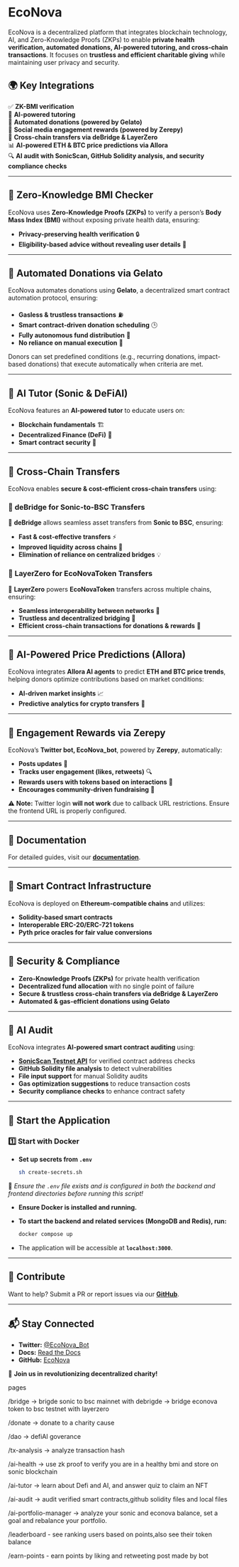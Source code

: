 # EcoNova

EcoNova is a decentralized platform that integrates blockchain technology, AI, and Zero-Knowledge Proofs (ZKPs) to enable **private health verification, automated donations, AI-powered tutoring, and cross-chain transactions**. It focuses on **trustless and efficient charitable giving** while maintaining user privacy and security.  

## 🌍 **Key Integrations**

✅ **ZK-BMI verification**  
🤖 **AI-powered tutoring**  
💸 **Automated donations (powered by Gelato)**  
📢 **Social media engagement rewards (powered by Zerepy)**  
🔁 **Cross-chain transfers via deBridge & LayerZero**  
📊 **AI-powered ETH & BTC price predictions via Allora**  
🔍 **AI audit with SonicScan, GitHub Solidity analysis, and security compliance checks**

---

## 🔹 **Zero-Knowledge BMI Checker**

EcoNova uses **Zero-Knowledge Proofs (ZKPs)** to verify a person’s **Body Mass Index (BMI)** without exposing private health data, ensuring:

- **Privacy-preserving health verification** 🔒
- **Eligibility-based advice without revealing user details** 🏥

---

## 🔹 **Automated Donations via Gelato**

EcoNova automates donations using **Gelato**, a decentralized smart contract automation protocol, ensuring:

- **Gasless & trustless transactions** ⛽
- **Smart contract-driven donation scheduling** 🕒
- **Fully autonomous fund distribution** 💸
- **No reliance on manual execution** 🚀

Donors can set predefined conditions (e.g., recurring donations, impact-based donations) that execute automatically when criteria are met.

---

## 🔹 **AI Tutor (Sonic & DeFiAI)**

EcoNova features an **AI-powered tutor** to educate users on:

- **Blockchain fundamentals** 🏗️
- **Decentralized Finance (DeFi)** 💱
- **Smart contract security** 🔐

---

## 🔹 **Cross-Chain Transfers**

EcoNova enables **secure & cost-efficient cross-chain transfers** using:

### 🔀 **deBridge for Sonic-to-BSC Transfers**

💱 **deBridge** allows seamless asset transfers from **Sonic to BSC**, ensuring:

- **Fast & cost-effective transfers** ⚡
- **Improved liquidity across chains** 🔄
- **Elimination of reliance on centralized bridges** 💡

### 🔀 **LayerZero for EcoNovaToken Transfers**

🌉 **LayerZero** powers **EcoNovaToken** transfers across multiple chains, ensuring:

- **Seamless interoperability between networks** 🔗
- **Trustless and decentralized bridging** 🏦
- **Efficient cross-chain transactions for donations & rewards** 💸

---

## 🔹 **AI-Powered Price Predictions (Allora)**

EcoNova integrates **Allora AI agents** to predict **ETH and BTC price trends**, helping donors optimize contributions based on market conditions:

- **AI-driven market insights** 📈
- **Predictive analytics for crypto transfers** 🧠

---

## 🔹 **Engagement Rewards via Zerepy**

EcoNova’s **Twitter bot, EcoNova_bot**, powered by **Zerepy**, automatically:

- **Posts updates** 📢
- **Tracks user engagement (likes, retweets)** 🔍
- **Rewards users with tokens based on interactions** 🎁
- **Encourages community-driven fundraising** 🤝

⚠️ **Note:** Twitter login **will not work** due to callback URL restrictions. Ensure the frontend URL is properly configured.

---

## 📜 **Documentation**

For detailed guides, visit our **[documentation](https://econovadocs.vercel.app/)**.

---

## 📡 **Smart Contract Infrastructure**

EcoNova is deployed on **Ethereum-compatible chains** and utilizes:

- **Solidity-based smart contracts**
- **Interoperable ERC-20/ERC-721 tokens**
- **Pyth price oracles for fair value conversions**

---

## 🔐 **Security & Compliance**

- **Zero-Knowledge Proofs (ZKPs)** for private health verification
- **Decentralized fund allocation** with no single point of failure
- **Secure & trustless cross-chain transfers via deBridge & LayerZero**
- **Automated & gas-efficient donations using Gelato**

---

## 🤖 **AI Audit**

EcoNova integrates **AI-powered smart contract auditing** using:

- **[SonicScan Testnet API](https://api-testnet.sonicscan.org)** for verified contract address checks
- **GitHub Solidity file analysis** to detect vulnerabilities
- **File input support** for manual Solidity audits
- **Gas optimization suggestions** to reduce transaction costs
- **Security compliance checks** to enhance contract safety

---

## 🚀 **Start the Application**

### 1️⃣ **Start with Docker**

- **Set up secrets from `.env`**

  ```sh
  sh create-secrets.sh
  ```

📌 _Ensure the `.env` file exists and is configured in both the backend and frontend directories before running this script!_

- **Ensure Docker is installed and running.**
- **To start the backend and related services (MongoDB and Redis), run:**

  ```bash
  docker compose up
  ```

- The application will be accessible at **`localhost:3000`**.

---

## 🤝 **Contribute**

Want to help? Submit a PR or report issues via our **[GitHub](https://github.com/Imdavyking/econova/)**.

---

## 📬 **Stay Connected**

- **Twitter:** [@EcoNova_Bot](https://x.com/EcoNova_Bot)
- **Docs:** [Read the Docs](https://econovadocs.vercel.app/)
- **GitHub:** [EcoNova](https://github.com/Imdavyking/econova/)

🚀 **Join us in revolutionizing decentralized charity!**


pages

/bridge -> brigde sonic to bsc mainnet with debrigde
 -> bridge econova token to bsc testnet with layerzero


/donate -> donate to a charity cause

/dao -> defiAI goverance

/tx-analysis -> analyze transaction hash

/ai-health -> use zk proof to verify you are in a healthy bmi and store on sonic blockchain

/ai-tutor -> learn about Defi and AI, and answer quiz to claim an NFT

/ai-audit -> audit verified smart contracts,github solidity files and local files

/ai-portfolio-manager -> analyze your sonic and econova balance, set a goal and rebalance your portfolio.

/leaderboard - see ranking users based on points,also see their token balance

/earn-points - earn points by liking and retweeting post made by bot